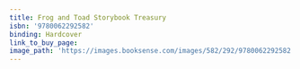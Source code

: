 ```yaml
---
title: Frog and Toad Storybook Treasury
isbn: '9780062292582'
binding: Hardcover
link_to_buy_page:
image_path: 'https://images.booksense.com/images/582/292/9780062292582.jpg'
---
```



